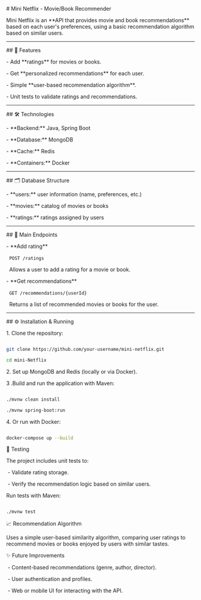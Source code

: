 \# Mini Netflix - Movie/Book Recommender



Mini Netflix is an \*\*API that provides movie and book recommendations\*\* based on each user's preferences, using a basic recommendation algorithm based on similar users.



---



\## 🚀 Features



\- Add \*\*ratings\*\* for movies or books.

\- Get \*\*personalized recommendations\*\* for each user.

\- Simple \*\*user-based recommendation algorithm\*\*.

\- Unit tests to validate ratings and recommendations.



---



\## 🛠 Technologies



\- \*\*Backend:\*\* Java, Spring Boot  

\- \*\*Database:\*\* MongoDB  

\- \*\*Cache:\*\* Redis  

\- \*\*Containers:\*\* Docker  



---



\## 🗂 Database Structure



\- \*\*users:\*\* user information (name, preferences, etc.)  

\- \*\*movies:\*\* catalog of movies or books  

\- \*\*ratings:\*\* ratings assigned by users



---



\## 🔗 Main Endpoints



\- \*\*Add rating\*\*  

&nbsp; `POST /ratings`  

&nbsp; Allows a user to add a rating for a movie or book.



\- \*\*Get recommendations\*\*  

&nbsp; `GET /recommendations/{userId}`  

&nbsp; Returns a list of recommended movies or books for the user.



---



\## ⚙ Installation \& Running



1\. Clone the repository:  

```bash

git clone https://github.com/your-username/mini-netflix.git

cd mini-Netflix

```

2\. Set up MongoDB and Redis (locally or via Docker).



3 .Build and run the application with Maven:



```bash

./mvnw clean install

./mvnw spring-boot:run

```



4\. Or run with Docker:

```bash

docker-compose up --build

```



🧪 Testing



The project includes unit tests to:



&nbsp;- Validate rating storage.



&nbsp;- Verify the recommendation logic based on similar users.



Run tests with Maven:



```bash

./mvnw test

```



📈 Recommendation Algorithm



Uses a simple user-based similarity algorithm, comparing user ratings to recommend movies or books enjoyed by users with similar tastes.



✨ Future Improvements

&nbsp;- Content-based recommendations (genre, author, director).



&nbsp;- User authentication and profiles.



&nbsp;- Web or mobile UI for interacting with the API.

